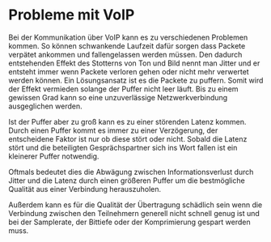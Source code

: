 Probleme mit VoIP
=================
Bei der Kommunikation über VoIP kann es zu verschiedenen Problemen kommen. So können schwankende Laufzeit dafür sorgen dass Packete verpätet ankommen und fallengelassen werden müssen. Den dadurch entstehenden Effekt des Stotterns von Ton und Bild nennt man Jitter und er entsteht immer wenn Packete verloren gehen oder nicht mehr verwertet werden können. Ein Lösungsansatz ist es die Packete zu puffern. Somit wird der Effekt vermieden solange der Puffer nicht leer läuft. Bis zu einem gewissen Grad kann so eine unzuverlässige Netzwerkverbindung ausgeglichen werden. 

Ist der Puffer aber zu groß kann es zu einer störenden Latenz kommen. Durch einen Puffer kommt es immer zu einer Verzögerung, der entscheidene Faktor ist nur ob diese stört oder nicht. Sobald die Latenz stört und die beteiligten Gesprächspartner sich ins Wort fallen ist ein kleinerer Puffer notwendig.

Oftmals bedeutet dies die Abwägung zwischen Informationsverlust durch Jitter und die Latenz durch einen größeren Puffer um die bestmögliche Qualität aus einer Verbindung herauszuholen.

Außerdem kann es für die Qualität der Übertragung schädlich sein wenn die Verbindung zwischen den Teilnehmern generell nicht schnell genug ist und bei der Samplerate, der Bittiefe oder der Komprimierung gespart werden muss.


